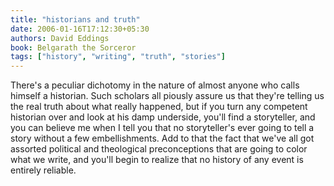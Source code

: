 ```yaml
---
title: "historians and truth"
date: 2006-01-16T17:12:30+05:30
authors: David Eddings
book: Belgarath the Sorceror
tags: ["history", "writing", "truth", "stories"]
---
```

There's a peculiar dichotomy in the nature of almost anyone who calls himself a historian. Such scholars all piously assure us that they're telling us the real truth about what really happened, but if you turn any competent historian over and look at his damp underside, you'll find a storyteller, and you can believe me when I tell you that no storyteller's ever going to tell a story without a few embellishments. Add to that the fact that we've all got assorted political and theological preconceptions that are going to color what we write, and you'll begin to realize that no history of any event is entirely reliable.
